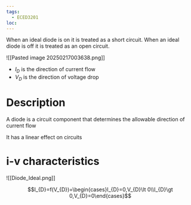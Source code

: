 ```yaml
---
tags:
  - ECED3201
loc:
---
```


When an ideal diode is on it is treated as a short circuit. When an ideal diode is off it is treated as an open circuit.

![[Pasted image 20250217003638.png]]
- $I_{D}$ is the direction of current flow
- $V_{D}$ is the direction of voltage drop
# Description 
A diode is a circuit component that determines the allowable direction of current flow

It has a linear effect on circuits
# i-v characteristics

![[Diode_Ideal.png]]


$$I_{D}=f(V_{D})=\begin{cases}I_{D}=0,V_{D}\lt 0\\I_{D}\gt 0,V_{D}=0\end{cases}$$


